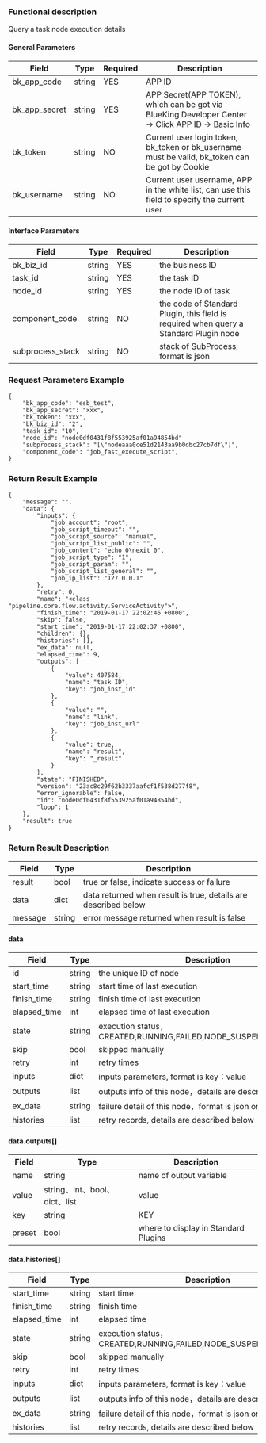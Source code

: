 ### Functional description

Query a task node execution details

#### General Parameters

|   Field         |  Type       | Required |  Description    |
|-----------------|-------------|---------|------------------|
|   bk_app_code   |   string    |   YES    |  APP ID |
|   bk_app_secret |   string    |   YES    |  APP Secret(APP TOKEN), which can be got via BlueKing Developer Center -> Click APP ID -> Basic Info |
|   bk_token      |   string    |   NO     |  Current user login token, bk_token or bk_username must be valid, bk_token can be got by Cookie      |
|   bk_username   |   string    |   NO     |  Current user username, APP in the white list, can use this field to specify the current user        |

#### Interface Parameters

|   Field         |  Type       | Required |  Description     |
|---------------|------------|--------|------------------|
|   bk_biz_id   |   string   |   YES   |  the business ID             |
|   task_id     |   string   |   YES   |  the task ID   |
|   node_id        | string     | YES         | the node ID of task                        |
|   component_code| string     | NO         | the code of Standard Plugin, this field is required when query a Standard Plugin node |
|   subprocess_stack| string   | NO         | stack of SubProcess, format is json  |

### Request Parameters Example

```
{
    "bk_app_code": "esb_test",
    "bk_app_secret": "xxx",
    "bk_token": "xxx",
    "bk_biz_id": "2",
    "task_id": "10",
    "node_id": "node0df0431f8f553925af01a94854bd"
    "subprocess_stack": "[\"nodeaaa0ce51d2143aa9b0dbc27cb7df\"]",
    "component_code": "job_fast_execute_script",
}
```

### Return Result Example

```
{
    "message": "",
    "data": {
        "inputs": {
            "job_account": "root",
            "job_script_timeout": "",
            "job_script_source": "manual",
            "job_script_list_public": "",
            "job_content": "echo 0\nexit 0",
            "job_script_type": "1",
            "job_script_param": "",
            "job_script_list_general": "",
            "job_ip_list": "127.0.0.1"
        },
        "retry": 0,
        "name": "<class "pipeline.core.flow.activity.ServiceActivity">",
        "finish_time": "2019-01-17 22:02:46 +0800",
        "skip": false,
        "start_time": "2019-01-17 22:02:37 +0800",
        "children": {},
        "histories": [],
        "ex_data": null,
        "elapsed_time": 9,
        "outputs": [
            {
                "value": 407584,
                "name": "task ID",
                "key": "job_inst_id"
            },
            {
                "value": "",
                "name": "link",
                "key": "job_inst_url"
            },
            {
                "value": true,
                "name": "result",
                "key": "_result"
            }
        ],
        "state": "FINISHED",
        "version": "23ac8c29f62b3337aafcf1f538d277f8",
        "error_ignorable": false,
        "id": "node0df0431f8f553925af01a94854bd",
        "loop": 1
    },
    "result": true
}
```

### Return Result Description

| Field      | Type      | Description      |
|-----------|----------|-----------|
|  result   |    bool    |      true or false, indicate success or failure                      |
|  data     |    dict    |      data returned when result is true, details are described below  |
|  message  |    string  |      error message returned when result is false                     |

#### data

| Field      | Type      | Description      |
|-----------|----------|-----------|
|  id           | string     | the unique ID of node       |
|  start_time   | string     | start time of last execution    |
|  finish_time  | string     | finish time of last execution   |
|  elapsed_time | int        | elapsed time of last execution  |
|  state        | string     | execution status，CREATED,RUNNING,FAILED,NODE_SUSPENDED,FINISHED |
|  skip         | bool       | skipped manually                   |
|  retry        | int        | retry times                       |
|  inputs       | dict       | inputs parameters, format is key：value      |
|  outputs      | list       | outputs info of this node，details are described below    |
|  ex_data      | string     | failure detail of this node，format is json or HTML、string |
|  histories    | list       | retry records, details are described below   |

#### data.outputs[]
| Field      | Type      | Description      |
| ------------  | ---------- | ------------------------------ |
|  name         | string     | name of output variable                   |
|  value        | string、int、bool、dict、list | value  |
|  key          | string     | KEY                   |
|  preset       | bool       | where to display in Standard Plugins   |


#### data.histories[]
|      Field     |     Type   |               Description             |
| ------------  | ---------- | ------------------------------ |
|  start_time   | string     | start time    |
|  finish_time  | string     | finish time    |
|  elapsed_time | int        | elapsed time   |
|  state        | string     | execution status，CREATED,RUNNING,FAILED,NODE_SUSPENDED,FINISHED |
|  skip         | bool       | skipped manually                   |
|  retry        | int        | retry times                       |
|  inputs       | dict       | inputs parameters, format is key：value      |
|  outputs      | list       | outputs info of this node，details are described below    |
|  ex_data      | string     | failure detail of this node，format is json or HTML、string |
|  histories    | list       | retry records, details are described below   |
